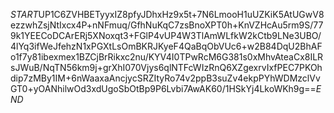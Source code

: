 $START$UP1C6ZVHBETyyxIZ8pfyJDhxHz9x5t+7N6LmooH1uUZKiK5AtUGwV8ezzwhZsjNtIxcx4P+nNFmuq/GfhNuKqC7zsBnoXPT0h+KnVZHcAu5rm9S/779k1YEECoDCArERj5XNoxqt3+FGlP4vUP4W3TlAmWLfkW2kCtb9LNe3UBO/4lYq3ifWeJfehzN1xPGXtLsOmBKRJKyeF4QaBqObVUc6+w2B84DqU2BhAFo1f7y81ibexmex1BZCjBrRikxc2nu/KYV4I0TPwRcM6G381s0xMhvAteaCx8ILRsJWuB/NqTN56km9j+grXhI070Vjys6qlNTFcWIzRnQ6XZgexrvIxfPEC7PKOhdip7zMBy1IM+6nWaaxaAncjycSRZItyRo74v2ppB3suZv4ekpPYhWDMzclVvGT0+yOANhilwOd3xdUgoSbOtBp9P6Lvbi7AwAK60/1HSkYj4LkoWKh9g==$END$